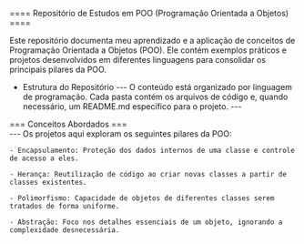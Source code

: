 ==== Repositório de Estudos em POO (Programação Orientada a Objetos) ====

Este repositório documenta meu aprendizado e a aplicação de conceitos de Programação Orientada a Objetos (POO). Ele contém exemplos práticos e projetos desenvolvidos em diferentes linguagens para consolidar os principais pilares da POO.

- Estrutura do Repositório
 --- O conteúdo está organizado por linguagem de programação. Cada pasta contém os arquivos de código e, quando necessário, um README.md específico para o projeto. --- 

 === Conceitos Abordados ===  
 --- Os projetos aqui exploram os seguintes pilares da POO:

    - Encapsulamento: Proteção dos dados internos de uma classe e controle de acesso a eles.

    - Herança: Reutilização de código ao criar novas classes a partir de classes existentes.

    - Polimorfismo: Capacidade de objetos de diferentes classes serem tratados de forma uniforme.

    - Abstração: Foco nos detalhes essenciais de um objeto, ignorando a complexidade desnecessária.
